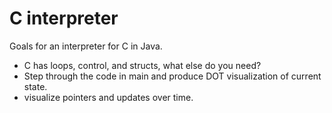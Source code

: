 # C interpreter

Goals for an interpreter for C in Java.
 * C has loops, control, and structs, what else do you need?
 * Step through the code in main and produce DOT visualization of current state.
 * visualize pointers and updates over time.

